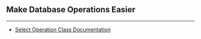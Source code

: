## Make Database Operations Easier
___

 - [Select Operation Class Documentation](./src/select_process/README.md)